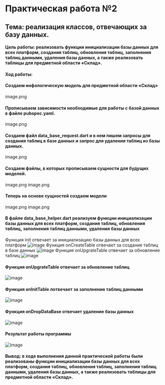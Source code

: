 
# Практическая работа №2
## Тема: реализация классов, отвечающих за базу данных.
#### Цель работы: реализовать функции инициализации базы данных для всех платформ, создания таблиц, обновления таблиц, заполнения таблиц данными, удаления базы данных, а также реализовать таблицы для предметной области «Склад».
#### Ход работы:
#### Создаем инфологическую модель для предметной области «Склад»
image.png
#### Прописываем зависимости необходимые для работы с базой данных в файле pubspec.yaml.
image.png
#### Создаем файл data_base_request.dart и в нем пишем запросы для создания таблиц в базе данных и запрос для удаления таблиц из базы данных.
image.png
#### Создаем файлы, в которых прописываем сущности для будущих моделей.
image.png
image.png
#### Теперь на основе сущностей создаем модели
image.png
image.png
#### В файле data_base_helper.dart реализуем функции инициализации базы данных для всех платформ, создания таблиц, обновления таблиц, заполнения таблиц данными, удаления базы данных
Функция init отвечает за инициализацию базы данных для всех платформ
![image](https://user-images.githubusercontent.com/95757935/202257966-8f7576bf-0cfa-4d4b-89ce-2dcf011184cb.png)
Функция onCreateTable отвечает за создание таблиц в базе данных
![image](https://user-images.githubusercontent.com/95757935/202257917-017caf84-30a9-440a-a0e2-0c5350a26c68.png)
Функция onUpgrateTable отвечает за обновление таблиц
![image](https://user-images.githubusercontent.com/95757935/202257863-64989a4d-684e-48bb-af38-f4e13bdb6653.png)
#### Функция onUpgrateTable отвечает за обновление таблиц
![image](https://user-images.githubusercontent.com/95757935/202257840-ff4cc9af-6399-46f8-b87e-fd7f242c9545.png)
#### Функция onInitTable лотвечает за заполнение таблиц данными
![image](https://user-images.githubusercontent.com/95757935/202257760-ec3687b7-680d-4192-ac91-07ef99f96fb2.png)
#### Функция onDropDataBase отвечает удаление базы данных
![image](https://user-images.githubusercontent.com/95757935/202257657-23242580-03bb-4788-95cc-5e16f0963bf0.png)
#### Результат работы программы
![image](https://user-images.githubusercontent.com/95757935/202257354-7dd57f22-73c6-4d8e-9947-bac4cb5efdcb.png)
#### Вывод: в ходе выполнения данной практической работы были реализованы функции инициализации базы данных для всех платформ, создания таблиц, обновления таблиц, заполнения таблиц данными, удаления базы данных, а также реализовать таблицы для предметной области «Склад».

